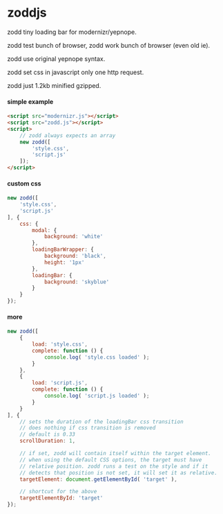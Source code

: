 zoddjs
======

zodd tiny loading bar for modernizr/yepnope.

zodd test bunch of browser, zodd work bunch of browser (even old ie).

zodd use original yepnope syntax.

zodd set css in javascript only one http request.

zodd just 1.2kb minified gzipped.

#### simple example
```html
<script src="modernizr.js"></script>
<script src="zodd.js"></script>
<script>
	// zodd always expects an array
	new zodd([
		'style.css',
		'script.js'
	]);
</script>
```

#### custom css
```javascript
new zodd([
	'style.css',
	'script.js'
], {
	css: {
		modal: {
			background: 'white'
		},
		loadingBarWrapper: {
			background: 'black',
			height: '1px'
		},
		loadingBar: {
			background: 'skyblue'
		}
	}
});
```

#### more
```javascript
new zodd([
	{
		load: 'style.css',
		complete: function () {
			console.log( 'style.css loaded' );
		}
	},
	{
		load: 'script.js',
		complete: function () {
			console.log( 'script.js loaded' );
		}
	}
], {
	// sets the duration of the loadingBar css transition
	// does nothing if css transition is removed
	// default is 0.33
	scrollDuration: 1,

	// if set, zodd will contain itself within the target element.
	// when using the default CSS options, the target must have
	// relative position. zodd runs a test on the style and if it
	// detects that position is not set, it will set it as relative.
	targetElement: document.getElementById( 'target' ),

	// shortcut for the above
	targetElementById: 'target'
});
```
